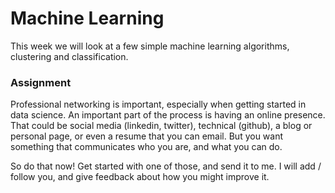 # Machine Learning

This week we will look at a few simple machine learning algorithms, clustering and classification.

### Assignment

Professional networking is important, especially when getting started in data science.  An important part of the process is having an online presence.  That could be social media (linkedin, twitter), technical (github), a blog or personal page, or even a resume that you can email.  But you want something that communicates who you are, and what you can do.

So do that now!  Get started with one of those, and send it to me.  I will add / follow you, and give feedback about how you might improve it.
